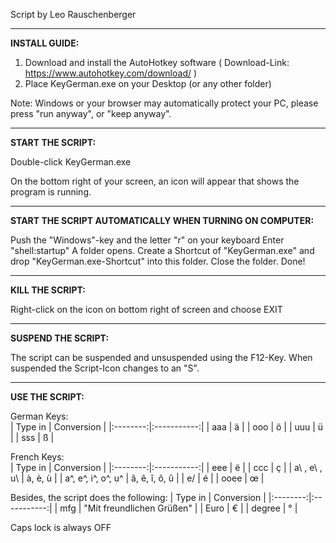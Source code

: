 Script by Leo Rauschenberger

----------------------------
<b>INSTALL GUIDE:</b>

1. Download and install the AutoHotkey software ( Download-Link: https://www.autohotkey.com/download/ )
2. Place KeyGerman.exe on your Desktop (or any other folder)

Note: Windows or your browser may automatically protect your PC, please press "run anyway", or "keep anyway".

----------------------------
<b>START THE SCRIPT:</b>

Double-click KeyGerman.exe

On the bottom right of your screen, an icon will appear that shows the program is running.
<hr>
<b>START THE SCRIPT AUTOMATICALLY WHEN TURNING ON COMPUTER:</b>

Push the "Windows"-key and the letter "r" on your keyboard
Enter "shell:startup"
A folder opens.
Create a Shortcut of "KeyGerman.exe" and drop "KeyGerman.exe-Shortcut" into this folder.
Close the folder. Done!
<hr>
<b>KILL THE SCRIPT:</b>

Right-click on the icon on bottom right of screen and choose EXIT
<hr>
<b>SUSPEND THE SCRIPT:</b>

The script can be suspended and unsuspended using the F12-Key. 
When suspended the Script-Icon changes to an "S".
<hr>
<b>USE THE SCRIPT:</b>

German Keys: <br>
| Type in | Conversion |
|:--------:|:-----------:|
| aaa | ä |
| ooo | ö |
| uuu | ü |
| sss | ß |

French Keys: <br>
| Type in | Conversion |
|:--------:|:-----------:|
| eee | ë |
| ccc | ç |
| a\ , e\ , u\ | à, è, ù |
| a^, e^, i^, o^, u^ | â, ê, î, ô, û |
| e/ | é |
| ooee | œ |

Besides, the script does the following:
| Type in | Conversion |
|:--------:|:-----------:|
| mfg | "Mit freundlichen Grüßen" |
| Euro | € |
| degree | ° |

Caps lock is always OFF <br>
